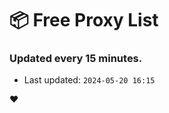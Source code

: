 # :package: Free Proxy List
### Updated every 15 minutes.

- Last updated: `2024-05-20 16:15`

:heart:
